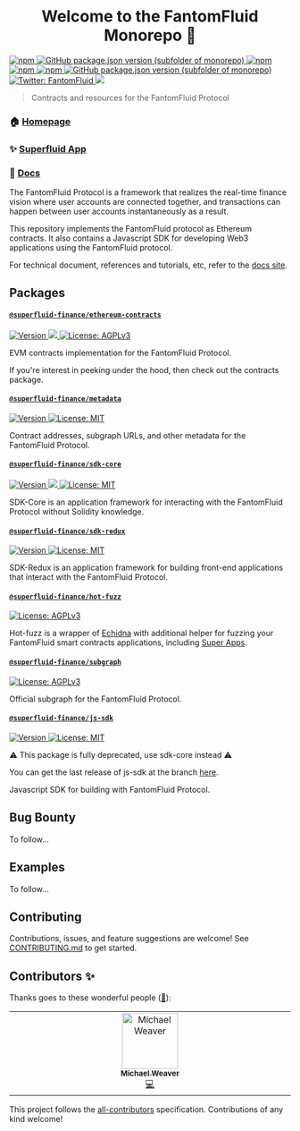 <h1 align="center">Welcome to the FantomFluid Monorepo 👋</h1>

<p>
  <a href="#superfluid-financeethereum-contracts" target="_blank">
    <img alt="npm" src="https://img.shields.io/npm/v/@superfluid-finance/ethereum-contracts?label=ethereum-contracts">
  </a>
  <a href="#superfluid-financesubgraph" target="_blank">
    <img alt="GitHub package.json version (subfolder of monorepo)" src="https://img.shields.io/github/package-json/v/superfluid-finance/protocol-monorepo?filename=packages%2Fsubgraph%2Fpackage.json&label=subgraph"> 
  </a>
  <a href="#superfluid-financejs-sdk" target="_blank">
    <img alt="npm" src="https://img.shields.io/npm/v/@superfluid-finance/js-sdk?label=js-sdk">
  </a>
  <a href="#superfluid-financesdk-core" target="_blank">
    <img alt="npm" src="https://img.shields.io/npm/v/@superfluid-finance/sdk-core?label=sdk-core">
  </a>
  <a href="#superfluid-financesdk-redux" target="_blank">
    <img alt="npm" src="https://img.shields.io/npm/v/@superfluid-finance/sdk-redux?label=sdk-redux">
  </a>
  <a href="#superfluid-financehot-fuzz" target="_blank">
    <img alt="GitHub package.json version (subfolder of monorepo)" src="https://img.shields.io/github/package-json/v/superfluid-finance/protocol-monorepo?filename=packages%2Fhot-fuzz%2Fpackage.json&label=hot-fuzz"> 
  </a>
  <br>
  <a href="https://twitter.com/fantomfluid/" target="_blank">
    <img alt="Twitter: FantomFluid" src="https://img.shields.io/twitter/follow/FantomFluid.svg?style=social" />
  </a>
  <a href="https://www.codetriage.com/superfluid-finance/protocol-monorepo">
      <img src="https://www.codetriage.com/superfluid-finance/protocol-monorepo/badges/users.svg">
  </a>
</p>

> Contracts and resources for the FantomFluid Protocol

### 🏠 [Homepage](https://superfluid.finance)

### ✨ [Superfluid App](https://app.superfluid.finance/)

### 📖 [Docs](https://docs.superfluid.finance)

The FantomFluid Protocol is a framework that realizes the real-time finance vision
where user accounts are connected together, and transactions can happen between
user accounts instantaneously as a result.

This repository implements the FantomFluid protocol as Ethereum contracts. It also
contains a Javascript SDK for developing Web3 applications using the FantomFluid
protocol.

For technical document, references and tutorials, etc, refer to the
[docs site](http://docs.superfluid.finance/).

## Packages

#### [`@superfluid-finance/ethereum-contracts`](https://github.com/superfluid-finance/protocol-monorepo/tree/dev/packages/ethereum-contracts)

<p>
  <a href="https://www.npmjs.com/package/@superfluid-finance/ethereum-contracts" target="_blank">
    <img alt="Version" src="https://img.shields.io/npm/v/@superfluid-finance/ethereum-contracts.svg">
  </a>
  <a href="https://codecov.io/gh/superfluid-finance/protocol-monorepo/tree/dev/packages/ethereum-contracts">
    <img src="https://codecov.io/gh/superfluid-finance/protocol-monorepo/branch/dev/graph/badge.svg?token=LJW5NDGEJ9&flag=ethereum-contracts"/>
  </a>
  <a href="#" target="_blank">
    <img alt="License: AGPLv3" src="https://img.shields.io/badge/License-AGPL%20v3-blue.svg" />
  </a>
</p>

EVM contracts implementation for the FantomFluid Protocol.

If you're interest in peeking under the hood, then check out the contracts package.

#### [`@superfluid-finance/metadata`](https://github.com/superfluid-finance/protocol-monorepo/tree/dev/packages/metadata)

<p>
  <a href="https://www.npmjs.com/package/@superfluid-finance/metadata" target="_blank">
    <img alt="Version" src="https://img.shields.io/npm/v/@superfluid-finance/metadata.svg">
  </a>
  <a href="#" target="_blank">
    <img alt="License: MIT" src="https://img.shields.io/badge/License-MIT-yellow.svg" />
  </a>
</p>

Contract addresses, subgraph URLs, and other metadata for the FantomFluid Protocol.

#### [`@superfluid-finance/sdk-core`](https://github.com/superfluid-finance/protocol-monorepo/tree/dev/packages/sdk-core)

<p>
  <a href="https://www.npmjs.com/package/@superfluid-finance/sdk-core" target="_blank">
    <img alt="Version" src="https://img.shields.io/npm/v/@superfluid-finance/sdk-core.svg">
  </a>
  <a href="https://codecov.io/gh/superfluid-finance/protocol-monorepo/tree/dev/packages/sdk-core">
    <img src="https://codecov.io/gh/superfluid-finance/protocol-monorepo/branch/dev/graph/badge.svg?token=LJW5NDGEJ9&flag=sdk-core"/>
  </a>
  <a href="#" target="_blank">
    <img alt="License: MIT" src="https://img.shields.io/badge/License-MIT-yellow.svg" />
  </a>
</p>

SDK-Core is an application framework for interacting with the FantomFluid Protocol without Solidity knowledge.

#### [`@superfluid-finance/sdk-redux`](https://github.com/superfluid-finance/protocol-monorepo/tree/dev/packages/sdk-redux)

<p>
  <a href="https://www.npmjs.com/package/@superfluid-finance/sdk-redux" target="_blank">
    <img alt="Version" src="https://img.shields.io/npm/v/@superfluid-finance/sdk-redux.svg">
  </a>
  <a href="#" target="_blank">
    <img alt="License: MIT" src="https://img.shields.io/badge/License-MIT-yellow.svg" />
  </a>
</p>

SDK-Redux is an application framework for building front-end applications that interact with the FantomFluid Protocol.

#### [`@superfluid-finance/hot-fuzz`](https://github.com/superfluid-finance/protocol-monorepo/tree/dev/packages/hot-fuzz)

<p>
  <a href="#" target="_blank">
    <img alt="License: AGPLv3" src="https://img.shields.io/badge/License-AGPL%20v3-blue.svg" />
  </a>
</p>

Hot-fuzz is a wrapper of [Echidna](https://github.com/crytic/echidna/) with additional helper for fuzzing
your FantomFluid smart contracts applications, including [Super Apps](https://docs.superfluid.finance/superfluid/protocol-developers/super-apps).

#### [`@superfluid-finance/subgraph`](https://github.com/superfluid-finance/protocol-monorepo/tree/dev/packages/subgraph)

<p>
  <a href="#" target="_blank">
    <img alt="License: AGPLv3" src="https://img.shields.io/badge/License-AGPL%20v3-blue.svg" />
  </a>
</p>

Official subgraph for the FantomFluid Protocol.

#### [`@superfluid-finance/js-sdk`](https://github.com/superfluid-finance/protocol-monorepo/tree/release-js-sdk-stable/packages/js-sdk)

<p>
  <a href="https://www.npmjs.com/package/@superfluid-finance/js-sdk" target="_blank">
    <img alt="Version" src="https://img.shields.io/npm/v/@superfluid-finance/js-sdk.svg">
  </a>
  <a href="#" target="_blank">
    <img alt="License: MIT" src="https://img.shields.io/badge/License-MIT-yellow.svg" />
  </a>
</p>

:warning: This package is fully deprecated, use sdk-core instead :warning:

You can get the last release of js-sdk at the branch [here](https://github.com/superfluid-finance/protocol-monorepo/tree/release-js-sdk-stable/packages/js-sdk).

Javascript SDK for building with FantomFluid Protocol.

## Bug Bounty

To follow...

## Examples

To follow...

## Contributing

Contributions, issues, and feature suggestions are welcome! See [CONTRIBUTING.md](CONTRIBUTING.md) to get started.

## Contributors ✨

Thanks goes to these wonderful people ([🐸](https://allcontributors.org/docs/en/emoji-key)):

<!-- ALL-CONTRIBUTORS-LIST:START - Do not remove or modify this section -->
<!-- prettier-ignore-start -->
<!-- markdownlint-disable -->
<table>
  <tbody>
    <tr>
      <td align="center" valign="top" width="14.28%"><a href="https://twitter.com/enjoy_weaver/"><img src="https://avatars.githubusercontent.com/u/95450946?v=4" width="100px;" alt="Michael Weaver"/><br /><sub><b>Michael Weaver</b></sub></a><br /><a href="https://github.com/fantomfluid/monorepo/commits?author=enjoyweaver" title="Code">💻</a></td>
      
  </tbody>
</table>

<!-- markdownlint-restore -->
<!-- prettier-ignore-end -->

<!-- ALL-CONTRIBUTORS-LIST:END -->

This project follows the [all-contributors](https://github.com/all-contributors/all-contributors) specification. Contributions of any kind welcome!
